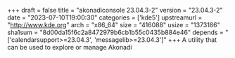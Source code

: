 +++
draft = false
title = "akonadiconsole 23.04.3-2"
version = "23.04.3-2"
date = "2023-07-10T19:00:30"
categories = ['kde5']
upstreamurl = "http://www.kde.org"
arch = "x86_64"
size = "416088"
usize = "1373186"
sha1sum = "8d00da15f6c2a8472979b6cb1b55c0435b884e46"
depends = "['calendarsupport>=23.04.3', 'messagelib>=23.04.3']"
+++
A utility that can be used to explore or manage Akonadi